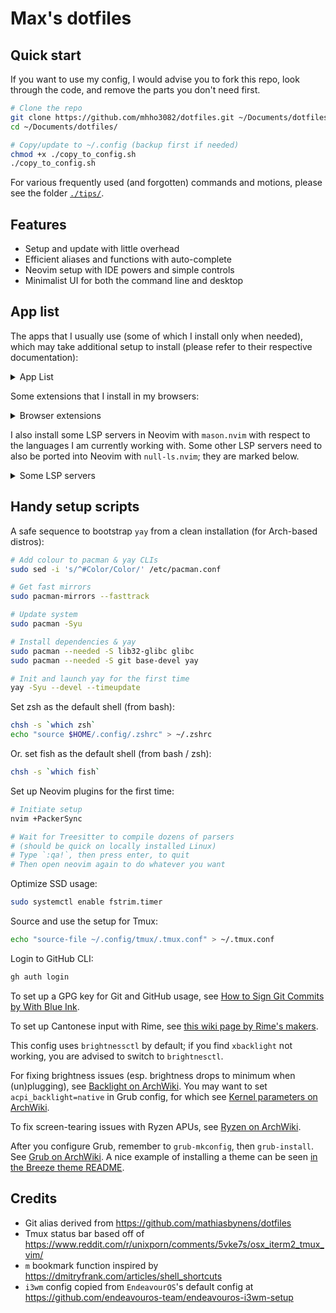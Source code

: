 # Max's dotfiles

## Quick start

If you want to use my config, I would advise you to fork this repo,
look through the code, and remove the parts you don't need first.

```bash
# Clone the repo
git clone https://github.com/mhho3082/dotfiles.git ~/Documents/dotfiles/
cd ~/Documents/dotfiles/

# Copy/update to ~/.config (backup first if needed)
chmod +x ./copy_to_config.sh
./copy_to_config.sh
```

For various frequently used (and forgotten) commands and motions,
please see the folder [`./tips/`](https://github.com/mhho3082/dotfiles/tree/main/tips).

## Features

- Setup and update with little overhead
- Efficient aliases and functions with auto-complete
- Neovim setup with IDE powers and simple controls
- Minimalist UI for both the command line and desktop

## App list

The apps that I usually use
(some of which I install only when needed),
which may take additional setup to install
(please refer to their respective documentation):

<details>
<summary> App List </summary>

- Casual usage
  - `firefox`
  - `chromium`
  - `zathura`
    - `zathura-pdf-mupdf`
  - `discord`
- Command line
  - `zsh`
  - `yay`
  - `exa`
  - `fd`
  - `zoxide`
  - `fzf`
  - `vifm`
  - `ripgrep`
  - `xsel`
  - `wezterm`
  - `mpv`
    - `mpv-uosc-git`
      - `mpv-thumbfast-git`
    - `pyradio`
    - `yt-dlp`
- School
  - `libreoffice-fresh`
    - [LanguageTool extension](https://extensions.libreoffice.org/en/extensions/show/languagetool)
  - `zotero-bin`
- Coding
  - `nvim`
  - `just`
  - `github-cli` (`gh` in shell)
  - `difftastic`
  - `base-devel`
  - For C/C++
    - `llvm` (for `clangd` in editors)
    - `clang-format`
  - For Rust
    - `rustup`
    - `cargo-edit`
  - For JavaScript
    - `node`
    - `yarn`
- Desktop environment setup
  - `i3-wm`
  - `i3lock`
  - `feh`
  - `rofi`
  - `polybar`
  - `brightnessctl`
  - `xidlehook`
  - `redshift`
  - `networkmanager-dispatcher-ntpd`
- Utilities
  - `htop`
  - `xsane`
  - `pinta` for casual image editing
    (or `krita` for serious drawing)
  - `fcitx5`
    - `fcitx5-rime` + `rime-cantonese` (Cantonese)
    - `fcitx5-mozc` (Japanese)
  - `qemu-full` + `virt-manager`
  - `pandoc` + `texlive-most`
  - `flameshot`
- Fonts
  - `nerd-fonts-jetbrains-mono`
  - `nerd-fonts-fira-code`
  - `ttf-ms-fonts`
- Themes
  - `gruvbox-material-gtk-theme-git`
  - `eos-qogir-icons`
  - `fcitx5-gruvbox-dark-theme-git`
  - `grub-theme-vimix`
  - `lightdm-webkit-theme-litarvan`

</details>

Some extensions that I install in my browsers:

<details>
<summary> Browser extensions </summary>

- `Vimium`
- `HTTPS Everywhere`
- `uBlock Origin`
- `Dark Reader`
- `Zotero Connector`
- `Facebook Container`
- `Rust Search Extension`

Gruvbox theme is installed from
https://github.com/teatwig/gruvbox-firefox-themes

(You may want to also activate additional filter lists in `uBlock Origin`
for things such as Facebook or cookie banners;
please refer to their [wiki](https://github.com/gorhill/uBlock/wiki).)

</details>

I also install some LSP servers in Neovim with `mason.nvim`
with respect to the languages I am currently working with.
Some other LSP servers need to also be ported into Neovim
with `null-ls.nvim`; they are marked below.

<details>
<summary> Some LSP servers </summary>

- Rust
  - `rust-analyser`
- Lua
  - `lua-language-server`
  - `stylua` (needs `null-ls`)
- C/C++
  - `clangd`
- Markdown
  - `ltex`
  - `prettierd` (needs `null-ls`)
- Bash
  - `bash-language-server`
  - `shellharden` (needs `null-ls`)
- Fish (these come with the `fish` shell)
  - `fish` (needs `null-ls`)
  - `fish-indent` (needs `null-ls`)

</details>

## Handy setup scripts

A safe sequence to bootstrap `yay` from a clean installation
(for Arch-based distros):

```bash
# Add colour to pacman & yay CLIs
sudo sed -i 's/^#Color/Color/' /etc/pacman.conf

# Get fast mirrors
sudo pacman-mirrors --fasttrack

# Update system
sudo pacman -Syu

# Install dependencies & yay
sudo pacman --needed -S lib32-glibc glibc
sudo pacman --needed -S git base-devel yay

# Init and launch yay for the first time
yay -Syu --devel --timeupdate
```

Set zsh as the default shell (from bash):

```bash
chsh -s `which zsh`
echo "source $HOME/.config/.zshrc" > ~/.zshrc
```

Or. set fish as the default shell (from bash / zsh):

```bash
chsh -s `which fish`
```

Set up Neovim plugins for the first time:

```bash
# Initiate setup
nvim +PackerSync

# Wait for Treesitter to compile dozens of parsers
# (should be quick on locally installed Linux)
# Type `:qa!`, then press enter, to quit
# Then open neovim again to do whatever you want
```

Optimize SSD usage:

```bash
sudo systemctl enable fstrim.timer
```

Source and use the setup for Tmux:

```bash
echo "source-file ~/.config/tmux/.tmux.conf" > ~/.tmux.conf
```

Login to GitHub CLI:

```bash
gh auth login
```

To set up a GPG key for Git and GitHub usage, see
[How to Sign Git Commits by With Blue Ink](https://withblue.ink/2020/05/17/how-and-why-to-sign-git-commits.html).

To set up Cantonese input with Rime, see
[this wiki page by Rime's makers](https://github.com/rime/rime-cantonese/wiki).

This config uses `brightnessctl` by default;
if you find `xbacklight` not working, you are advised to switch to `brightnesctl`.

For fixing brightness issues
(esp. brightness drops to minimum when (un)plugging), see
[Backlight on ArchWiki](https://wiki.archlinux.org/title/Backlight#Kernel_command-line_options).
You may want to set `acpi_backlight=native` in Grub config, for which see
[Kernel parameters on ArchWiki](https://wiki.archlinux.org/title/Kernel_parameters).

To fix screen-tearing issues with Ryzen APUs, see
[Ryzen on ArchWiki](<https://wiki.archlinux.org/title/Ryzen#Screen-tearing_(APU)>).

After you configure Grub, remember to `grub-mkconfig`, then `grub-install`.
See [Grub on ArchWiki](https://wiki.archlinux.org/title/GRUB#Configuration).
A nice example of installing a theme can be seen
[in the Breeze theme README](https://github.com/gustawho/grub2-theme-breeze#installation).

## Credits

- Git alias derived from
  https://github.com/mathiasbynens/dotfiles
- Tmux status bar based off of
  https://www.reddit.com/r/unixporn/comments/5vke7s/osx_iterm2_tmux_vim/
- `m` bookmark function inspired by
  https://dmitryfrank.com/articles/shell_shortcuts
- `i3wm` config copied from `EndeavourOS`'s default config at
  https://github.com/endeavouros-team/endeavouros-i3wm-setup

